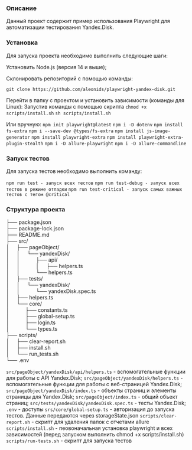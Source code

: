 ### Описание

Данный проект содержит пример использования Playwright для автоматизации тестирования Yandex.Disk.

### Установка

Для запуска проекта необходимо выполнить следующие шаги:

Установить Node.js (версия 14 и выше);

Склонировать репозиторий с помощью команды:

`git clone https://github.com/aleonids/playwright-yandex-disk.git`

Перейти в папку с проектом и установить зависимости (команды для Linux):
Запустив команды c помощью скрипта
`chmod +x scripts/install.sh`
`sh scripts/install.sh`

Или вручную:
`npm init playwright@latest`
`npm i -D dotenv`
`npm install fs-extra`
`npm i --save-dev @types/fs-extra`
`npm install js-image-generator`
`npm install playwright-extra`
`npm install playwright-extra-plugin-stealth`
`npm i -D allure-playwright`
`npm i -D allure-commandline`

### Запуск тестов

Для запуска тестов необходимо выполнить команду:

`npm run test - запуск всех тестов`
`npm run test-debug - запуск всех тестов в режиме отладки`
`npm run test-critical - запуск самых важных тестов с тегом @critical`

### Структура проекта

├── package.json <br/>
├── package-lock.json <br/>
├── README.md <br/>
├── src/ <br/>
│&nbsp;&nbsp;&nbsp;&nbsp;&nbsp;├── pageObject/ <br/>
│&nbsp;&nbsp;&nbsp;&nbsp;&nbsp;│&nbsp;&nbsp;&nbsp;&nbsp;&nbsp;└── yandexDisk/ <br/>
│&nbsp;&nbsp;&nbsp;&nbsp;&nbsp;│&nbsp;&nbsp;&nbsp;&nbsp;&nbsp;&nbsp;&nbsp;&nbsp;&nbsp;&nbsp;&nbsp;├── api/ <br/>
│&nbsp;&nbsp;&nbsp;&nbsp;&nbsp;│&nbsp;&nbsp;&nbsp;&nbsp;&nbsp;&nbsp;&nbsp;&nbsp;&nbsp;&nbsp;&nbsp;│&nbsp;&nbsp;&nbsp;&nbsp;&nbsp;├── helpers.ts <br/>
│&nbsp;&nbsp;&nbsp;&nbsp;&nbsp;│&nbsp;&nbsp;&nbsp;&nbsp;&nbsp;&nbsp;&nbsp;&nbsp;&nbsp;&nbsp;&nbsp;└── helpers.ts <br/>
│&nbsp;&nbsp;&nbsp;&nbsp;&nbsp;├── tests/ <br/>
│&nbsp;&nbsp;&nbsp;&nbsp;&nbsp;│&nbsp;&nbsp;&nbsp;&nbsp;&nbsp;└── yandexDisk/ <br/>
│&nbsp;&nbsp;&nbsp;&nbsp;&nbsp;│&nbsp;&nbsp;&nbsp;&nbsp;&nbsp;&nbsp;&nbsp;&nbsp;&nbsp;&nbsp; └── yandexDisk.spec.ts <br/>
│&nbsp;&nbsp;&nbsp;&nbsp;&nbsp;├── helpers.ts <br/>
│&nbsp;&nbsp;&nbsp;&nbsp;&nbsp;└── core/ <br/>
│&nbsp;&nbsp;&nbsp;&nbsp;&nbsp;&nbsp;&nbsp;&nbsp;&nbsp;&nbsp;&nbsp;├── constants.ts <br/>
│&nbsp;&nbsp;&nbsp;&nbsp;&nbsp;&nbsp;&nbsp;&nbsp;&nbsp;&nbsp;&nbsp;├── global-setup.ts <br/>
│&nbsp;&nbsp;&nbsp;&nbsp;&nbsp;&nbsp;&nbsp;&nbsp;&nbsp;&nbsp;&nbsp;├── login.ts <br/>
│&nbsp;&nbsp;&nbsp;&nbsp;&nbsp;&nbsp;&nbsp;&nbsp;&nbsp;&nbsp;&nbsp;└── types.ts <br/>
├── scripts/ <br/>
│&nbsp;&nbsp;&nbsp;&nbsp;&nbsp;├── clear-report.sh <br/>
│&nbsp;&nbsp;&nbsp;&nbsp;&nbsp;├── install.sh <br/>
│&nbsp;&nbsp;&nbsp;&nbsp;&nbsp;└── run_tests.sh <br/>
└── .env <br/>

`src/pageObject/yandexDisk/api/helpers.ts` - вспомогательные функции для работы с API Yandex.Disk;
`src/pageObject/yandexDisk/helpers.ts` - вспомогательные функции для работы с веб-страницей Yandex.Disk;
`src/pageObject/yandexDisk/index.ts` - объекты страниц и элементы страницы для Yandex.Disk;
`src/pageObject/index.ts` - общий объект страниц;
`src/tests/yandexDisk/yandexDisk.spec.ts` - тесты Yandex.Disk;
`.env` - доступы
`srs/core/global-setup.ts` - авторизация до запуска тестов. Данные передаются через storageState.json
`scripts/clear-report.sh` - скрипт для удаления папок с отчетами allure
`scripts/install.sh` - пеовоначальная установка playwright и всех зависимостей (перед запуском выполнить chmod +x scripts/install.sh)
`scripts/run-tests.sh` - скрипт для запуска тестов

